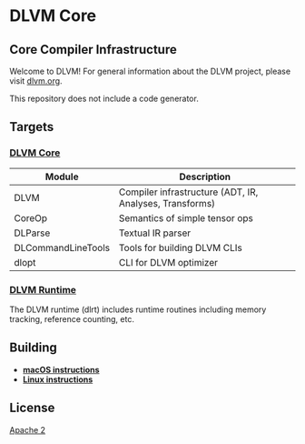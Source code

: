 # DLVM Core
## Core Compiler Infrastructure

Welcome to DLVM! For general information about the DLVM project,
please visit [dlvm.org](http://dlvm.org).

This repository does not include a code generator.

## Targets

### [DLVM Core](Sources)

| Module             | Description                                             |
|--------------------|---------------------------------------------------------|
| DLVM               | Compiler infrastructure (ADT, IR, Analyses, Transforms) |
| CoreOp             | Semantics of simple tensor ops                          |
| DLParse            | Textual IR parser                                       |
| DLCommandLineTools | Tools for building DLVM CLIs                            |
| dlopt              | CLI for DLVM optimizer                                  |

### [DLVM Runtime](Runtime)

The DLVM runtime (dlrt) includes runtime routines including memory tracking,
reference counting, etc.

## Building

- [**macOS instructions**](https://github.com/rxwei/dlvm-core/wiki/Building-for-macOS)
- [**Linux instructions**](https://github.com/rxwei/dlvm-core/wiki/Building-for-Linux)

## License

[Apache 2](LICENSE)
